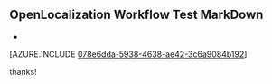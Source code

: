## OpenLocalization Workflow Test MarkDown
* 

[AZURE.INCLUDE [078e6dda-5938-4638-ae42-3c6a9084b192](calleeMd1.md)]

 
thanks!